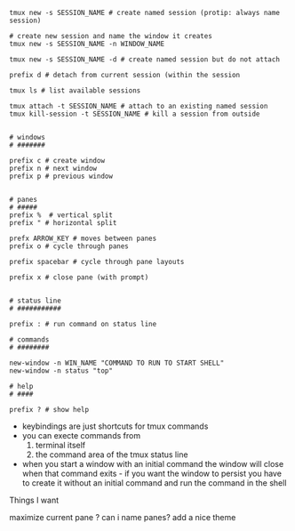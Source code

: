 
```plain
tmux new -s SESSION_NAME # create named session (protip: always name session)

# create new session and name the window it creates
tmux new -s SESSION_NAME -n WINDOW_NAME

tmux new -s SESSION_NAME -d # create named session but do not attach

prefix d # detach from current session (within the session

tmux ls # list available sessions

tmux attach -t SESSION_NAME # attach to an existing named session
tmux kill-session -t SESSION_NAME # kill a session from outside


# windows
# #######

prefix c # create window
prefix n # next window
prefix p # previous window


# panes
# #####
prefix %  # vertical split
prefix " # horizontal split

prefx ARROW_KEY # moves between panes
prefix o # cycle through panes

prefix spacebar # cycle through pane layouts

prefix x # close pane (with prompt)


# status line
# ###########

prefix : # run command on status line

# commands
# ########

new-window -n WIN_NAME "COMMAND TO RUN TO START SHELL"
new-window -n status "top"

# help
# ####

prefix ? # show help
```

* keybindings are just shortcuts for tmux commands
* you can execte commands from
    1. terminal itself
    1. the command area of the tmux status line
* when you start a window with an initial command the window will close when
  that command exits - if you want the window to persist you have to create it
  without an initial command and run the command in the shell

Things I want

maximize current pane
? can i name panes?
add a nice theme
